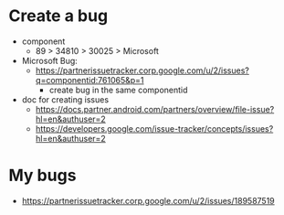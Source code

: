 # Create a bug
- component
  - 89 > 34810 > 30025 > Microsoft
- Microsoft Bug:
  - https://partnerissuetracker.corp.google.com/u/2/issues?q=componentid:761065&p=1
    - create bug in the same componentid
- doc for creating issues
  - https://docs.partner.android.com/partners/overview/file-issue?hl=en&authuser=2
  - https://developers.google.com/issue-tracker/concepts/issues?hl=en&authuser=2


# My bugs
- https://partnerissuetracker.corp.google.com/u/2/issues/189587519
